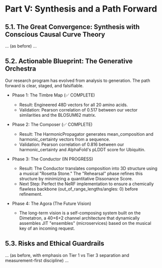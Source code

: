# Part V: Synthesis and a Path Forward

## 5.1. The Great Convergence: Synthesis with Conscious Causal Curve Theory

... (as before) ...

## 5.2. Actionable Blueprint: The Generative Orchestra

Our research program has evolved from analysis to generation. The path forward is clear, staged, and falsifiable.

- Phase 1: The Timbre Map (✅ COMPLETE)
  - Result: Engineered 48D vectors for all 20 amino acids.
  - Validation: Pearson correlation of 0.517 between our vector similarities and the BLOSUM62 matrix.

- Phase 2: The Composer (✅ COMPLETE)
  - Result: The HarmonicPropagator generates mean_composition and harmonic_certainty vectors from a sequence.
  - Validation: Pearson correlation of 0.816 between our harmonic_certainty and AlphaFold's pLDDT score for Ubiquitin.

- Phase 3: The Conductor (IN PROGRESS)
  - Result: The Conductor translates composition into 3D structure using a musical "Rosetta Stone." The "Rehearsal" phase refines this structure by minimizing a quantitative Dissonance Score.
  - Next Step: Perfect the NeRF implementation to ensure a chemically flawless backbone (out_of_range_lengths/angles: 0) before refinement.

- Phase 4: The Agora (The Future Vision)
  - The long-term vision is a self-composing system built on the Dimetatron, a 40+6+2 channel architecture that dynamically assembles JIT "ensembles" (microservices) based on the musical key of an incoming request.

## 5.3. Risks and Ethical Guardrails

... (as before, with emphasis on Tier 1 vs Tier 3 separation and measurement-first discipline) ...

